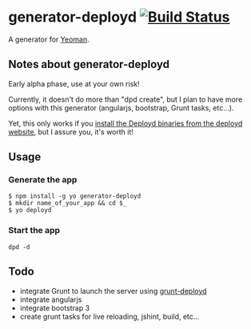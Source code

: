 # generator-deployd [![Build Status](https://secure.travis-ci.org/NicolasRitouet/generator-deployd.png?branch=master)](https://travis-ci.org/NicolasRitouet/generator-deployd)

A generator for [Yeoman](http://yeoman.io).

## Notes about generator-deployd
Early alpha phase, use at your own risk!

Currently, it doesn't do more than "dpd create", but I plan to have more options with this generator (angularjs, bootstrap, Grunt tasks, etc...).

Yet, this only works if you [install the Deployd binaries from the deployd website](http://deployd.com/download.html), but I assure you, it's worth it!

## Usage
### Generate the app
```
$ npm install -g yo generator-deployd
$ mkdir name_of_your_app && cd $_
$ yo deployd
```

### Start the app
```
dpd -d
```

## Todo
- integrate Grunt to launch the server using [grunt-deployd](https://github.com/taras/grunt-deployd)
- integrate angularjs
- integrate bootstrap 3
- create grunt tasks for live reloading, jshint, build, etc...